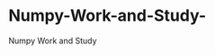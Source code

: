 # Numpy-Work-and-Study-
Numpy Work and Study 
                
                
              
                     
                  
              
